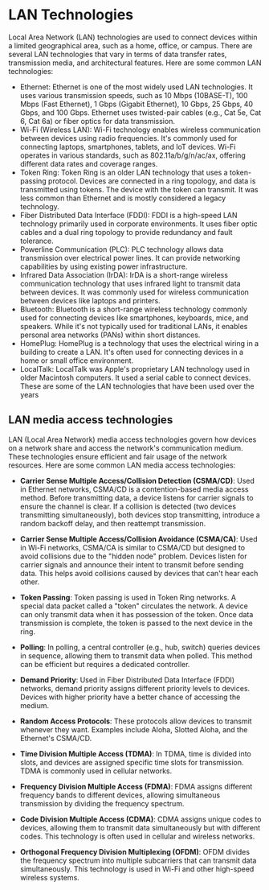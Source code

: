 # LAN Technologies
Local Area Network (LAN) technologies are used to connect devices within a limited geographical area, such as a home, office, or campus. There are several LAN technologies that vary in terms of data transfer rates, transmission media, and architectural features. Here are some common LAN technologies:

- Ethernet:
Ethernet is one of the most widely used LAN technologies. It uses various transmission speeds, such as 10 Mbps (10BASE-T), 100 Mbps (Fast Ethernet), 1 Gbps (Gigabit Ethernet), 10 Gbps, 25 Gbps, 40 Gbps, and 100 Gbps. Ethernet uses twisted-pair cables (e.g., Cat 5e, Cat 6, Cat 6a) or fiber optics for data transmission.
- Wi-Fi (Wireless LAN):
Wi-Fi technology enables wireless communication between devices using radio frequencies. It's commonly used for connecting laptops, smartphones, tablets, and IoT devices. Wi-Fi operates in various standards, such as 802.11a/b/g/n/ac/ax, offering different data rates and coverage ranges.
- Token Ring:
Token Ring is an older LAN technology that uses a token-passing protocol. Devices are connected in a
ring topology, and data is transmitted using tokens. The device with the token can transmit. It was less common than Ethernet and
is mostly considered a legacy technology.
- Fiber Distributed Data Interface (FDDI):
FDDI is a high-speed LAN technology primarily used in corporate environments. It uses fiber optic cables
and a dual ring topology to provide redundancy and fault tolerance.
- Powerline Communication (PLC):
PLC technology allows data transmission over electrical power lines. It can provide networking capabilities
by using existing power infrastructure.
- Infrared Data Association (IrDA):
IrDA is a short-range wireless communication technology that uses infrared light to transmit data
between devices. It was commonly used for wireless communication between devices like laptops and printers.
- Bluetooth:
Bluetooth is a short-range wireless technology commonly used for connecting devices like smartphones,
keyboards, mice, and speakers. While it's not typically used for traditional LANs, it enables personal
area networks (PANs) within short distances.
- HomePlug:
HomePlug is a technology that uses the electrical wiring in a building to create a LAN. It's often used
for connecting devices in a home or small office environment.
- LocalTalk:
LocalTalk was Apple's proprietary LAN technology used in older Macintosh computers. It used a serial cable to connect devices.
These are some of the LAN technologies that have been used over the years

## LAN media access technologies
LAN (Local Area Network) media access technologies govern how devices on a network share and access 
the network's communication medium. These technologies ensure efficient and fair usage of the network 
resources. Here are some common LAN media access technologies:

- **Carrier Sense Multiple Access/Collision Detection (CSMA/CD)**:
Used in Ethernet networks, CSMA/CD is a contention-based media access method. Before transmitting data, a
device listens for carrier signals to ensure the channel is clear. If a collision is detected
(two devices transmitting simultaneously), both devices stop transmitting, introduce a random
backoff delay, and then reattempt transmission.
- **Carrier Sense Multiple Access/Collision Avoidance (CSMA/CA)**:
Used in Wi-Fi networks, CSMA/CA is similar to CSMA/CD but designed to avoid collisions due to the
"hidden node" problem. Devices listen for carrier signals and announce their intent to transmit before
sending data. This helps avoid collisions caused by devices that can't hear each other.

- **Token Passing**:
Token passing is used in Token Ring networks. A special data packet called a "token" circulates
the network. A device can only transmit data when it has possession of the token. Once data
transmission is complete, the token is passed to the next device in the ring.

- **Polling**:
In polling, a central controller (e.g., hub, switch) queries devices in sequence, allowing them
to transmit data when polled. This method can be efficient but requires a dedicated controller.

- **Demand Priority**:
Used in Fiber Distributed Data Interface (FDDI) networks, demand priority assigns different
priority levels to devices. Devices with higher priority have a better chance of accessing the medium.

- **Random Access Protocols**:
These protocols allow devices to transmit whenever they want. Examples include Aloha, Slotted Aloha, and
the Ethernet's CSMA/CD.

- **Time Division Multiple Access (TDMA)**:
In TDMA, time is divided into slots, and devices are assigned specific time slots for transmission.
TDMA is commonly used in cellular networks.

- **Frequency Division Multiple Access (FDMA)**:
FDMA assigns different frequency bands to different devices, allowing simultaneous transmission by
dividing the frequency spectrum.

- **Code Division Multiple Access (CDMA)**:
CDMA assigns unique codes to devices, allowing them to transmit data simultaneously but with
different codes. This technology is often used in cellular and wireless networks.

- **Orthogonal Frequency Division Multiplexing (OFDM)**:
OFDM divides the frequency spectrum into multiple subcarriers that can transmit data simultaneously.
This technology is used in Wi-Fi and other high-speed wireless systems.
